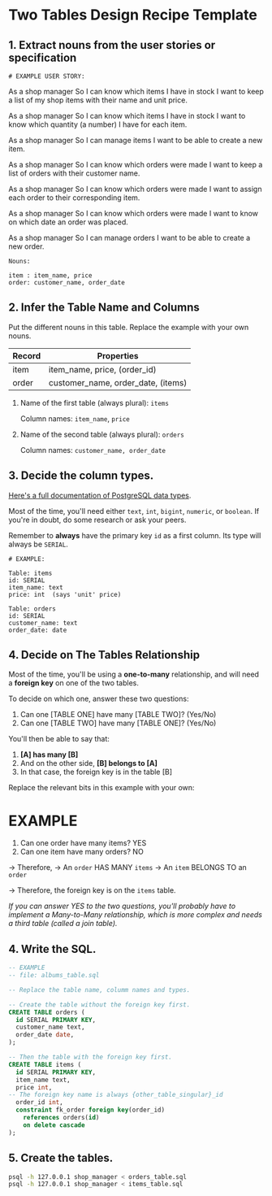 # Two Tables Design Recipe Template

## 1. Extract nouns from the user stories or specification

```
# EXAMPLE USER STORY:

```
As a shop manager
So I can know which items I have in stock
I want to keep a list of my shop items with their name and unit price.

As a shop manager
So I can know which items I have in stock
I want to know which quantity (a number) I have for each item.

As a shop manager
So I can manage items
I want to be able to create a new item.

As a shop manager
So I can know which orders were made
I want to keep a list of orders with their customer name.

As a shop manager
So I can know which orders were made
I want to assign each order to their corresponding item.

As a shop manager
So I can know which orders were made
I want to know on which date an order was placed. 

As a shop manager
So I can manage orders
I want to be able to create a new order.
```
Nouns:

item : item_name, price
order: customer_name, order_date
```

## 2. Infer the Table Name and Columns



Put the different nouns in this table. Replace the example with your own nouns.

| Record           | Properties                          |
| ---------------- | ----------------------------------- |
| item             | item_name, price, (order_id)        |
| order            | customer_name, order_date, (items)  |

1. Name of the first table (always plural): `items` 

    Column names: `item_name`, `price`

2. Name of the second table (always plural): `orders` 

    Column names: `customer_name, order_date`

## 3. Decide the column types.

[Here's a full documentation of PostgreSQL data types](https://www.postgresql.org/docs/current/datatype.html).

Most of the time, you'll need either `text`, `int`, `bigint`, `numeric`, or `boolean`. If you're in doubt, do some research or ask your peers.

Remember to **always** have the primary key `id` as a first column. Its type will always be `SERIAL`.

```
# EXAMPLE:

Table: items
id: SERIAL
item_name: text
price: int  (says 'unit' price)

Table: orders
id: SERIAL
customer_name: text
order_date: date
```

## 4. Decide on The Tables Relationship

Most of the time, you'll be using a **one-to-many** relationship, and will need a **foreign key** on one of the two tables.

To decide on which one, answer these two questions:

1. Can one [TABLE ONE] have many [TABLE TWO]? (Yes/No)
2. Can one [TABLE TWO] have many [TABLE ONE]? (Yes/No)

You'll then be able to say that:

1. **[A] has many [B]**
2. And on the other side, **[B] belongs to [A]**
3. In that case, the foreign key is in the table [B]

Replace the relevant bits in this example with your own:


# EXAMPLE

1. Can one order have many items? YES
2. Can one item have many orders? NO

-> Therefore,
-> An `order` HAS MANY `items`
-> An `item` BELONGS TO an `order`

-> Therefore, the foreign key is on the `items` table.


*If you can answer YES to the two questions, you'll probably have to implement a Many-to-Many relationship, which is more complex and needs a third table (called a join table).*

## 4. Write the SQL.

```sql
-- EXAMPLE
-- file: albums_table.sql

-- Replace the table name, columm names and types.

-- Create the table without the foreign key first.
CREATE TABLE orders (
  id SERIAL PRIMARY KEY,
  customer_name text,
  order_date date,
);

-- Then the table with the foreign key first.
CREATE TABLE items (
  id SERIAL PRIMARY KEY,
  item_name text,
  price int,
-- The foreign key name is always {other_table_singular}_id
  order_id int,
  constraint fk_order foreign key(order_id)
    references orders(id)
    on delete cascade
);

```

## 5. Create the tables.

```bash
psql -h 127.0.0.1 shop_manager < orders_table.sql
psql -h 127.0.0.1 shop_manager < items_table.sql
```
